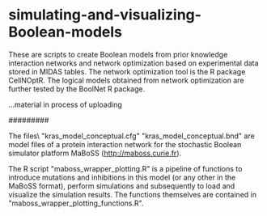 # simulating-and-visualizing-Boolean-models

These are scripts to create Boolean models from prior knowledge interaction networks and network optimization based on experimental data stored in MIDAS tables.
The network optimization tool is the R package CellNOptR. The logical models obtained from network optimization are further tested by the BoolNet R package.

...material in process of uploading

#########

The files\\
"kras_model_conceptual.cfg"
"kras_model_conceptual.bnd"
are model files of a protein interaction network for the stochastic Boolean simulator platform MaBoSS (http://maboss.curie.fr).

The R script 
"maboss_wrapper_plotting.R"
is a pipeline of functions to introduce mutations and inhibitions in this model (or any other in the MaBoSS format), perform simulations and subsequently to load and visualize the simulation results.
The functions themselves are contained in "maboss_wrapper_plotting_functions.R".
